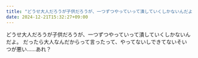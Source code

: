 ```yaml
---
title: "どうせ大人だろうが子供だろうが、一つずつやっていって潰していくしかないんだよ。"
date: 2024-12-21T15:32:27+09:00
---
```

どうせ大人だろうが子供だろうが、一つずつやっていって潰していくしかないんだよ。
だったら大人なんだからって言ったって、やってないしできてないそいつが悪い……あれ？
